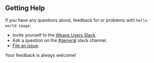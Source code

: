 ## <a name="help"></a>Getting Help

If you have any questions about, feedback for or problems with `hello-world-image`:

- Invite yourself to the <a href="https://slack.weave.works/" target="_blank">Weave Users Slack</a>.
- Ask a question on the [#general](https://weave-community.slack.com/messages/general/) slack channel.
- [File an issue](https://github.com/weaveworks/hello-world-image/issues/new).

Your feedback is always welcome!
